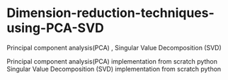 # Dimension-reduction-techniques-using-PCA-SVD
Principal component analysis(PCA) , Singular Value Decomposition (SVD)

Principal component analysis(PCA) implementation from scratch python
Singular Value Decomposition (SVD) implementation from scratch python
